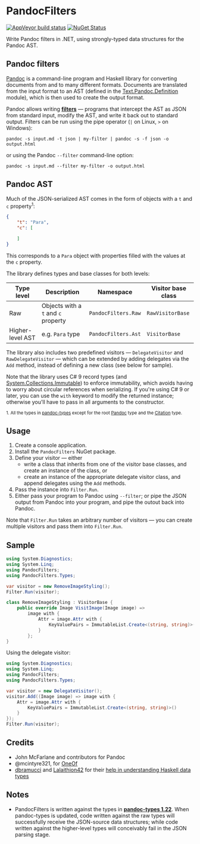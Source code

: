 # PandocFilters

[![AppVeyor build status](https://img.shields.io/appveyor/ci/zspitz/pandocfilters?style=flat&max-age=86400)](https://ci.appveyor.com/project/zspitz/pandocfilters) [![NuGet Status](https://img.shields.io/nuget/v/pandocfilters.svg?style=flat&max-age=86400)](https://www.nuget.org/packages/pandocfilters/)

Write Pandoc filters in .NET, using  strongly-typed data structures for the Pandoc AST.

## Pandoc filters

[Pandoc](https://pandoc.org/) is a command-line program and Haskell library for converting documents from and to many different formats. Documents are translated from the input format to an AST (defined in the [Text.Pandoc.Definition](https://hackage.haskell.org/package/pandoc-types-1.22/docs/Text-Pandoc-Definition.html) module), which is then used to create the output format.

Pandoc allows writing [**filters**](https://pandoc.org/filters.html) &mdash; programs that intercept the AST as JSON from standard input, modify the AST, and write it back out to standard output. Filters can be run using the pipe operator (`|` on Linux, `>` on Windows):

```none
pandoc -s input.md -t json | my-filter | pandoc -s -f json -o output.html
```

or using the Pandoc `--filter` command-line option:

```none
pandoc -s input.md --filter my-filter -o output.html
```

## Pandoc AST

Much of the JSON-serialized AST comes in the form of objects with a `t` and `c` property<sup>1</sup>:

```json
{
    "t": "Para",
    "c": [

    ]
}
```

This corresponds to a `Para` object with properties filled with the values at the `c` property.

The library defines types and base classes for both levels:

| Type level | Description | Namespace | Visitor base class |
| -- | -- | -- | -- |
| Raw | Objects with a `t` and `c` property|  `PandocFilters.Raw` | `RawVisitorBase` |
| Higher-level AST | e.g. `Para` type |`PandocFilters.Ast` | `VisitorBase` |

The library also includes two predefined visitors &mdash; `DelegateVisitor` and `RawDelegateVisitor` &mdash; which can be extended by adding delegates via the `Add` method, instead of defining a new class (see below for sample).

Note that the library uses C# 9 record types (and [System.Collections.Immutable](https://docs.microsoft.com/en-us/dotnet/api/system.collections.immutable?view=net-5.0#remarks)) to enforce immutability, which avoids having to worry about circular references when serializing. If you're using C# 9 or later, you can use the `with` keyword to modify the returned instance; otherwise you'll have to pass in all arguments to the constructor.

<sup>1. All the types in [pandoc-types](https://hackage.haskell.org/package/pandoc-types-1.22/docs/Text-Pandoc-Definition.html) except for the root [Pandoc](https://hackage.haskell.org/package/pandoc-types-1.22/docs/Text-Pandoc-Definition.html#t:Pandoc) type and the [Citation](https://hackage.haskell.org/package/pandoc-types-1.22/docs/Text-Pandoc-Definition.html#t:Citation) type.</sup>

## Usage

1. Create a console application.
2. Install the `PandocFilters` NuGet package.
3. Define your visitor &mdash; either
   * write a class that inherits from one of the visitor base classes, and create an instance of the class, or  
   * create an instance of the appropriate delegate visitor class, and append delegates using the `Add` methods.
4. Pass the instance into `Filter.Run`.
5. Either pass your program to Pandoc using `--filter`; or pipe the JSON output from Pandoc into your program, and pipe the outout back into Pandoc.

Note that `Filter.Run` takes an arbitrary number of visitors &mdash; you can create multiple visitors and pass them into `Filter.Run`.

## Sample

```csharp
using System.Diagnostics;
using System.Linq;
using PandocFilters;
using PandocFilters.Types;

var visitor = new RemoveImageStyling();
Filter.Run(visitor);

class RemoveImageStyling : VisitorBase {
    public override Image VisitImage(Image image) =>
        image with {
            Attr = image.Attr with {
                KeyValuePairs = ImmutableList.Create<(string, string)>()
            }
        };
}
```

Using the delegate visitor:

```csharp
using System.Diagnostics;
using System.Linq;
using PandocFilters;
using PandocFilters.Types;

var visitor = new DelegateVisitor();
visitor.Add((Image image) => image with {
    Attr = image.Attr with {
        KeyValuePairs = ImmutableList.Create<(string, string)>()
    }
});
Filter.Run(visitor);
```

## Credits

* John McFarlane and contributors for Pandoc
* @mcintyre321, for [OneOf](https://github.com/mcintyre321/OneOf)
* [dbramucci](https://www.reddit.com/user/dbramucci) and [Lalaithion42](https://www.reddit.com/user/Lalaithion42) for their [help in understanding Haskell data types](https://www.reddit.com/r/haskell/comments/jx9lf7/basic_guide_to_reading_haskell_type_definition/)

## Notes

* PandocFilters is written against the types in [**pandoc-types 1.22**](https://hackage.haskell.org/package/pandoc-types-1.22). When pandoc-types is updated, code written against the raw types will successfully receive the JSON-source data structures; while code written against the higher-level types will conceivably fail in the JSON parsing stage.
